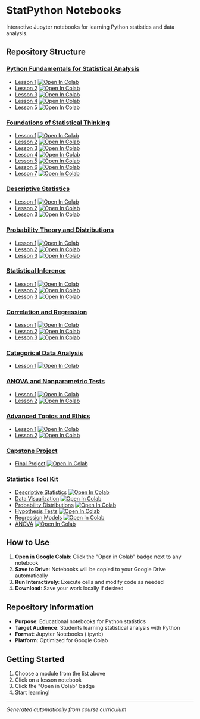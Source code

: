 # StatPython Notebooks

Interactive Jupyter notebooks for learning Python statistics and data analysis.

## Repository Structure

### [Python Fundamentals for Statistical Analysis](./Python_Fundamentals_for_Statistical_Analysis/)

- [Lesson 1](./Python_Fundamentals_for_Statistical_Analysis/Lesson_1.ipynb) [![Open In Colab](https://colab.research.google.com/assets/colab-badge.svg)](https://colab.research.google.com/github/Galilel30/statpython-notebooks/blob/main/Python_Fundamentals_for_Statistical_Analysis/Lesson_1.ipynb)
- [Lesson 2](./Python_Fundamentals_for_Statistical_Analysis/Lesson_2.ipynb) [![Open In Colab](https://colab.research.google.com/assets/colab-badge.svg)](https://colab.research.google.com/github/Galilel30/statpython-notebooks/blob/main/Python_Fundamentals_for_Statistical_Analysis/Lesson_2.ipynb)
- [Lesson 3](./Python_Fundamentals_for_Statistical_Analysis/Lesson_3.ipynb) [![Open In Colab](https://colab.research.google.com/assets/colab-badge.svg)](https://colab.research.google.com/github/Galilel30/statpython-notebooks/blob/main/Python_Fundamentals_for_Statistical_Analysis/Lesson_3.ipynb)
- [Lesson 4](./Python_Fundamentals_for_Statistical_Analysis/Lesson_4.ipynb) [![Open In Colab](https://colab.research.google.com/assets/colab-badge.svg)](https://colab.research.google.com/github/Galilel30/statpython-notebooks/blob/main/Python_Fundamentals_for_Statistical_Analysis/Lesson_4.ipynb)
- [Lesson 5](./Python_Fundamentals_for_Statistical_Analysis/Lesson_5.ipynb) [![Open In Colab](https://colab.research.google.com/assets/colab-badge.svg)](https://colab.research.google.com/github/Galilel30/statpython-notebooks/blob/main/Python_Fundamentals_for_Statistical_Analysis/Lesson_5.ipynb)

### [Foundations of Statistical Thinking](./Foundations_of_Statistical_Thinking/)

- [Lesson 1](./Foundations_of_Statistical_Thinking/Lesson_1.ipynb) [![Open In Colab](https://colab.research.google.com/assets/colab-badge.svg)](https://colab.research.google.com/github/Galilel30/statpython-notebooks/blob/main/Foundations_of_Statistical_Thinking/Lesson_1.ipynb)
- [Lesson 2](./Foundations_of_Statistical_Thinking/Lesson_2.ipynb) [![Open In Colab](https://colab.research.google.com/assets/colab-badge.svg)](https://colab.research.google.com/github/Galilel30/statpython-notebooks/blob/main/Foundations_of_Statistical_Thinking/Lesson_2.ipynb)
- [Lesson 3](./Foundations_of_Statistical_Thinking/Lesson_3.ipynb) [![Open In Colab](https://colab.research.google.com/assets/colab-badge.svg)](https://colab.research.google.com/github/Galilel30/statpython-notebooks/blob/main/Foundations_of_Statistical_Thinking/Lesson_3.ipynb)
- [Lesson 4](./Foundations_of_Statistical_Thinking/Lesson_4.ipynb) [![Open In Colab](https://colab.research.google.com/assets/colab-badge.svg)](https://colab.research.google.com/github/Galilel30/statpython-notebooks/blob/main/Foundations_of_Statistical_Thinking/Lesson_4.ipynb)
- [Lesson 5](./Foundations_of_Statistical_Thinking/Lesson_5.ipynb) [![Open In Colab](https://colab.research.google.com/assets/colab-badge.svg)](https://colab.research.google.com/github/Galilel30/statpython-notebooks/blob/main/Foundations_of_Statistical_Thinking/Lesson_5.ipynb)
- [Lesson 6](./Foundations_of_Statistical_Thinking/Lesson_6.ipynb) [![Open In Colab](https://colab.research.google.com/assets/colab-badge.svg)](https://colab.research.google.com/github/Galilel30/statpython-notebooks/blob/main/Foundations_of_Statistical_Thinking/Lesson_6.ipynb)
- [Lesson 7](./Foundations_of_Statistical_Thinking/Lesson_7.ipynb) [![Open In Colab](https://colab.research.google.com/assets/colab-badge.svg)](https://colab.research.google.com/github/Galilel30/statpython-notebooks/blob/main/Foundations_of_Statistical_Thinking/Lesson_7.ipynb)

### [Descriptive Statistics](./Descriptive_Statistics/)

- [Lesson 1](./Descriptive_Statistics/Lesson_1.ipynb) [![Open In Colab](https://colab.research.google.com/assets/colab-badge.svg)](https://colab.research.google.com/github/Galilel30/statpython-notebooks/blob/main/Descriptive_Statistics/Lesson_1.ipynb)
- [Lesson 2](./Descriptive_Statistics/Lesson_2.ipynb) [![Open In Colab](https://colab.research.google.com/assets/colab-badge.svg)](https://colab.research.google.com/github/Galilel30/statpython-notebooks/blob/main/Descriptive_Statistics/Lesson_2.ipynb)
- [Lesson 3](./Descriptive_Statistics/Lesson_3.ipynb) [![Open In Colab](https://colab.research.google.com/assets/colab-badge.svg)](https://colab.research.google.com/github/Galilel30/statpython-notebooks/blob/main/Descriptive_Statistics/Lesson_3.ipynb)

### [Probability Theory and Distributions](./Probability_Theory_and_Distributions/)

- [Lesson 1](./Probability_Theory_and_Distributions/Lesson_1.ipynb) [![Open In Colab](https://colab.research.google.com/assets/colab-badge.svg)](https://colab.research.google.com/github/Galilel30/statpython-notebooks/blob/main/Probability_Theory_and_Distributions/Lesson_1.ipynb)
- [Lesson 2](./Probability_Theory_and_Distributions/Lesson_2.ipynb) [![Open In Colab](https://colab.research.google.com/assets/colab-badge.svg)](https://colab.research.google.com/github/Galilel30/statpython-notebooks/blob/main/Probability_Theory_and_Distributions/Lesson_2.ipynb)
- [Lesson 3](./Probability_Theory_and_Distributions/Lesson_3.ipynb) [![Open In Colab](https://colab.research.google.com/assets/colab-badge.svg)](https://colab.research.google.com/github/Galilel30/statpython-notebooks/blob/main/Probability_Theory_and_Distributions/Lesson_3.ipynb)

### [Statistical Inference](./Statistical_Inference/)

- [Lesson 1](./Statistical_Inference/Lesson_1.ipynb) [![Open In Colab](https://colab.research.google.com/assets/colab-badge.svg)](https://colab.research.google.com/github/Galilel30/statpython-notebooks/blob/main/Statistical_Inference/Lesson_1.ipynb)
- [Lesson 2](./Statistical_Inference/Lesson_2.ipynb) [![Open In Colab](https://colab.research.google.com/assets/colab-badge.svg)](https://colab.research.google.com/github/Galilel30/statpython-notebooks/blob/main/Statistical_Inference/Lesson_2.ipynb)
- [Lesson 3](./Statistical_Inference/Lesson_3.ipynb) [![Open In Colab](https://colab.research.google.com/assets/colab-badge.svg)](https://colab.research.google.com/github/Galilel30/statpython-notebooks/blob/main/Statistical_Inference/Lesson_3.ipynb)

### [Correlation and Regression](./Correlation_and_Regression/)

- [Lesson 1](./Correlation_and_Regression/Lesson_1.ipynb) [![Open In Colab](https://colab.research.google.com/assets/colab-badge.svg)](https://colab.research.google.com/github/Galilel30/statpython-notebooks/blob/main/Correlation_and_Regression/Lesson_1.ipynb)
- [Lesson 2](./Correlation_and_Regression/Lesson_2.ipynb) [![Open In Colab](https://colab.research.google.com/assets/colab-badge.svg)](https://colab.research.google.com/github/Galilel30/statpython-notebooks/blob/main/Correlation_and_Regression/Lesson_2.ipynb)
- [Lesson 3](./Correlation_and_Regression/Lesson_3.ipynb) [![Open In Colab](https://colab.research.google.com/assets/colab-badge.svg)](https://colab.research.google.com/github/Galilel30/statpython-notebooks/blob/main/Correlation_and_Regression/Lesson_3.ipynb)

### [Categorical Data Analysis](./Categorical_Data_Analysis/)

- [Lesson 1](./Categorical_Data_Analysis/Lesson_1.ipynb) [![Open In Colab](https://colab.research.google.com/assets/colab-badge.svg)](https://colab.research.google.com/github/Galilel30/statpython-notebooks/blob/main/Categorical_Data_Analysis/Lesson_1.ipynb)

### [ANOVA and Nonparametric Tests](./ANOVA_and_Nonparametric_Tests/)

- [Lesson 1](./ANOVA_and_Nonparametric_Tests/Lesson_1.ipynb) [![Open In Colab](https://colab.research.google.com/assets/colab-badge.svg)](https://colab.research.google.com/github/Galilel30/statpython-notebooks/blob/main/ANOVA_and_Nonparametric_Tests/Lesson_1.ipynb)
- [Lesson 2](./ANOVA_and_Nonparametric_Tests/Lesson_2.ipynb) [![Open In Colab](https://colab.research.google.com/assets/colab-badge.svg)](https://colab.research.google.com/github/Galilel30/statpython-notebooks/blob/main/ANOVA_and_Nonparametric_Tests/Lesson_2.ipynb)

### [Advanced Topics and Ethics](./Advanced_Topics_and_Ethics/)

- [Lesson 1](./Advanced_Topics_and_Ethics/Lesson_1.ipynb) [![Open In Colab](https://colab.research.google.com/assets/colab-badge.svg)](https://colab.research.google.com/github/Galilel30/statpython-notebooks/blob/main/Advanced_Topics_and_Ethics/Lesson_1.ipynb)
- [Lesson 2](./Advanced_Topics_and_Ethics/Lesson_2.ipynb) [![Open In Colab](https://colab.research.google.com/assets/colab-badge.svg)](https://colab.research.google.com/github/Galilel30/statpython-notebooks/blob/main/Advanced_Topics_and_Ethics/Lesson_2.ipynb)

### [Capstone Project](./Capstone_Project/)

- [Final Project](./Capstone_Project/Final_Project.ipynb) [![Open In Colab](https://colab.research.google.com/assets/colab-badge.svg)](https://colab.research.google.com/github/Galilel30/statpython-notebooks/blob/main/Capstone_Project/Final_Project.ipynb)

### [Statistics Tool Kit](./Statistics_Tool_Kit/)

- [Descriptive Statistics](./Statistics_Tool_Kit/Toolkit_Descriptive_Statistics.ipynb) [![Open In Colab](https://colab.research.google.com/assets/colab-badge.svg)](https://colab.research.google.com/github/Galilel30/statpython-notebooks/blob/main/Statistics_Tool_Kit/Toolkit_Descriptive_Statistics.ipynb)
- [Data Visualization](./Statistics_Tool_Kit/Toolkit_Data_Visualization.ipynb) [![Open In Colab](https://colab.research.google.com/assets/colab-badge.svg)](https://colab.research.google.com/github/Galilel30/statpython-notebooks/blob/main/Statistics_Tool_Kit/Toolkit_Data_Visualization.ipynb)
- [Probability Distributions](./Statistics_Tool_Kit/Toolkit_Probability_Distributions.ipynb) [![Open In Colab](https://colab.research.google.com/assets/colab-badge.svg)](https://colab.research.google.com/github/Galilel30/statpython-notebooks/blob/main/Statistics_Tool_Kit/Toolkit_Probability_Distributions.ipynb)
- [Hypothesis Tests](./Statistics_Tool_Kit/Toolkit_Hypothesis_Tests.ipynb) [![Open In Colab](https://colab.research.google.com/assets/colab-badge.svg)](https://colab.research.google.com/github/Galilel30/statpython-notebooks/blob/main/Statistics_Tool_Kit/Toolkit_Hypothesis_Tests.ipynb)
- [Regression Models](./Statistics_Tool_Kit/Toolkit_Regression_Models.ipynb) [![Open In Colab](https://colab.research.google.com/assets/colab-badge.svg)](https://colab.research.google.com/github/Galilel30/statpython-notebooks/blob/main/Statistics_Tool_Kit/Toolkit_Regression_Models.ipynb)
- [ANOVA](./Statistics_Tool_Kit/Toolkit_ANOVA.ipynb) [![Open In Colab](https://colab.research.google.com/assets/colab-badge.svg)](https://colab.research.google.com/github/Galilel30/statpython-notebooks/blob/main/Statistics_Tool_Kit/Toolkit_ANOVA.ipynb)


## How to Use

1. **Open in Google Colab**: Click the "Open in Colab" badge next to any notebook
2. **Save to Drive**: Notebooks will be copied to your Google Drive automatically
3. **Run Interactively**: Execute cells and modify code as needed
4. **Download**: Save your work locally if desired

## Repository Information

- **Purpose**: Educational notebooks for Python statistics
- **Target Audience**: Students learning statistical analysis with Python
- **Format**: Jupyter Notebooks (.ipynb)
- **Platform**: Optimized for Google Colab

## Getting Started

1. Choose a module from the list above
2. Click on a lesson notebook
3. Click the "Open in Colab" badge
4. Start learning!

---

*Generated automatically from course curriculum*
